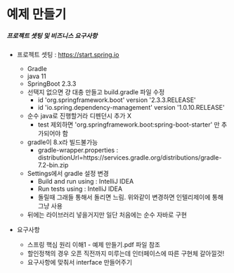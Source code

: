 # 예제 만들기
##### 프로젝트 셋팅 및 비즈니스 요구사항

- 프로젝트 셋팅 : https://start.spring.io
    - Gradle
    - java 11
    - SpringBoot 2.3.3
    - 선택지 없으면 걍 대충 만들고 build.gradle 파일 수정
        - id 'org.springframework.boot' version '2.3.3.RELEASE'
	    - id 'io.spring.dependency-management' version '1.0.10.RELEASE'
    - 순수 java로 진행할거라 디펜던시 추가 X
        - test 제외하면 'org.springframework.boot:spring-boot-starter' 만 추가되어야 함
    - gradle이 8.x라 빌드불가능
        - gradle-wrapper.properties : distributionUrl=https\://services.gradle.org/distributions/gradle-7.2-bin.zip
    - Settings에서 gradle 설정 변경
        - Build and run using : IntelliJ IDEA
        - Run tests using : IntelliJ IDEA
        - 돌릴때 그래들 통해서 돌리면 느림. 위와같이 변경하면 인텔리제이에 통해 그냥 사용
    - 뒤에는 라이브러리 넣을거지만 일단 처음에는 순수 자바로 구현

- 요구사항
    - 스프링 핵심 원리 이해1 - 예제 만들기.pdf 파일 참조
    - 할인정책의 경우 오픈 직전까지 미루는데 인터페이스에 따른 구현체 갈아낄것!
    - 요구사항에 맞춰서 interface 만들어주기
